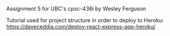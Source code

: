 Assignment 5 for UBC's cpsc-436i by Wesley Ferguson

Tutorial used for project structure in order to deploy to Heroku: https://daveceddia.com/deploy-react-express-app-heroku/
  
